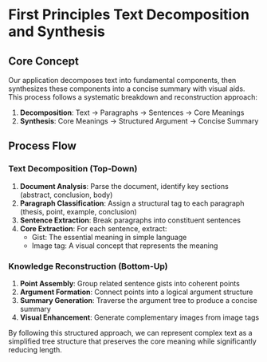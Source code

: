 # First Principles Text Decomposition and Synthesis

## Core Concept

Our application decomposes text into fundamental components, then synthesizes these components into a concise summary with visual aids. This process follows a systematic breakdown and reconstruction approach:

1. **Decomposition**: Text → Paragraphs → Sentences → Core Meanings
2. **Synthesis**: Core Meanings → Structured Argument → Concise Summary

## Process Flow

### Text Decomposition (Top-Down)
1. **Document Analysis**: Parse the document, identify key sections (abstract, conclusion, body)
2. **Paragraph Classification**: Assign a structural tag to each paragraph (thesis, point, example, conclusion)
3. **Sentence Extraction**: Break paragraphs into constituent sentences
4. **Core Extraction**: For each sentence, extract:
   - Gist: The essential meaning in simple language
   - Image tag: A visual concept that represents the meaning

### Knowledge Reconstruction (Bottom-Up)
1. **Point Assembly**: Group related sentence gists into coherent points
2. **Argument Formation**: Connect points into a logical argument structure
3. **Summary Generation**: Traverse the argument tree to produce a concise summary
4. **Visual Enhancement**: Generate complementary images from image tags

By following this structured approach, we can represent complex text as a simplified tree structure that preserves the core meaning while significantly reducing length.
